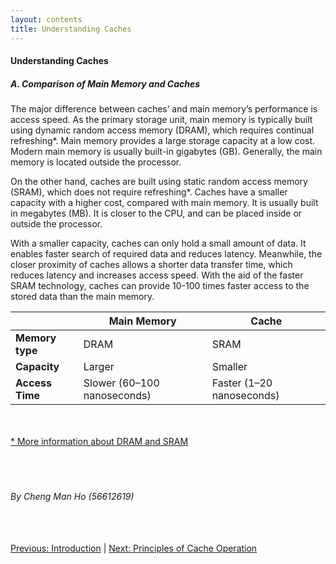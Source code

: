 ```yaml
---
layout: contents
title: Understanding Caches
---
```


<body>
<h4><b>Understanding Caches</b></h4>

<h5><b>A. Comparison of Main Memory and Caches</b></h5>
<div class="bodytext">
The major difference between caches’ and main memory’s performance is access speed. As the primary storage unit, main memory is typically built using dynamic random access memory (DRAM), which requires continual refreshing*. Main memory provides a large storage capacity at a low cost. Modern main memory is usually built-in gigabytes (GB). Generally, the main memory is located outside the processor. <br/>

On the other hand, caches are built using static random access memory (SRAM), which does not require refreshing*. Caches have a smaller capacity with a higher cost, compared with main memory. It is usually built in megabytes (MB). It is closer to the CPU, and can be placed inside or outside the processor. <br/>

With a smaller capacity, caches can only hold a small amount of data. It enables faster search of required data and reduces latency. Meanwhile, the closer proximity of caches allows a shorter data transfer time, which reduces latency and increases access speed. With the aid of the faster SRAM technology, caches can provide 10-100 times faster access to the stored data than the main memory.
<br/>
  <table>
    <thead>
      <tr>
        <th></th>
        <th><b>Main Memory</b></th>
        <th><b>Cache</b></th>
      </tr>
    </thead>
    <tbody>
      <tr>
        <td><b>Memory type</b></td>
        <td>DRAM</td>
        <td>SRAM</td>
      </tr>
      <tr>
        <td><b>Capacity</b></td>
        <td>Larger</td>
        <td>Smaller</td>
      </tr>
      <tr>
        <td><b>Access Time</b></td>
        <td>Slower (60–100 nanoseconds)</td>
        <td>Faster (1–20 nanoseconds)</td>
      </tr>
    </tbody>
  </table>
</div>
<br/> <br/>
<div class="bodytext">
<a href="https://www.diffen.com/difference/Dynamic_random-access_memory_vs_Static_random-access_memory">* More information about DRAM and SRAM</a>
</div>
<br/> <br/> <br/>
<h6>By Cheng Man Ho (56612619)</h6>
<br/> <br/>
<div class="middle">
<a href="https://cs1102proj-cache.github.io/CS1102/contents/introduction.html">Previous: Introduction</a> | 
<a href="https://cs1102proj-cache.github.io/CS1102/contents/principles_of_cache_operation.html">Next: Principles of Cache Operation</a><br/>
</body>
